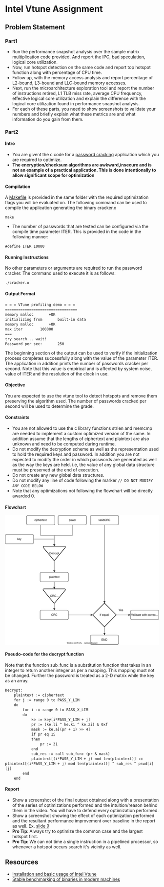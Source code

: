 # Intel Vtune Assignment

## Problem Statement

### Part1

- Run the performance snapshot analysis over the sample matrix multiplication code provided. And report the IPC, bad speculation, logical core utilization.
- Now, run hotspot detection on the same code and report top hotspot function along with percentage of CPU time.
- Follow up, with the memory access analysis and report percentage of L2-bound, L3-bound and LLC-bound memory accesses.
- Next, run the microarchitecture exploration tool and report the number of instructions retired, L1 TLB miss rate, average CPU frequency, effective logical core utilization and explain the difference with the logical core utilization found in performance snapshot analysis.
- For each of these parts, you need to show screenshots to validate your numbers and briefly explain what these metrics are and what information do you gain from them. 

### Part2

#### Intro
- You are givent the c code for a [password cracking](cracker.c) application which you are required to optimize.
- **The encryption/checksum algorithms are awkward,insecure and is not an example of a practical application. This is done intentionally to allow significant scope for optimization**

#### Compilation
A [Makefile](Makefile) is provided in the same folder with the required optimization flags you will be evaluated on. The following command can be used to compile the application generating the binary cracker.o
```
make
``` 
- The number of passwords that are tested can be configured via the compile time parameter ITER. This is provided in the code in the following manner:
```
#define ITER 10000
```

#### Running Instructions
No other parameters or arguments are required to run the password cracker. The command used to execute it is as follows:
```
./cracker.o
```

#### Output Format
```
= = = VTune profiling demo = = =
=================================
memory malloc		+OK
initializing from		built-in data
memory malloc		+OK
max iter		100000
===
try search... wait!
Password per sec:       250 
```
The beginning section of the output can be used to verify if the initialization process completes successfully along with the value of the parameter ITER. The application in addition prints the number of passwords cracker per second. Note that this value is empirical and is affected by system noise, value of ITER and the resolution of the clock in use.

#### Objective
You are expected to use the vtune tool to detect hotspots and remove them preserving the algorithm used. The number of passwords cracked per second will be used to determine the grade.

#### Constraints
- You are not allowed to use the c library functions strlen and memcmp are needed to implement a custom optimized version of the same. In addition assume that the lengths of ciphertext and plaintext are also unknown and need to be computed during runtime.
- Do not modify the decryption scheme as well as the representation used to hold the required keys and password. In addition you are not expected to modify the order in which passwords are generated as well as the way the keys are held. i.e, the value of any global data structure must be preserved at the end of execution.
- Do not create any new global data structures.
- Do not modify any line of code following the marker `// DO NOT MODIFY ANY CODE BELOW`
- Note that any optimizations not following the flowchart will be directly awarded 0.

#### Flowchart
![](lab5_vtune.svg?raw=true)

#### Pseudo-code for the decrypt function
Note that the function sub_func is a substitution function that takes in an integer to return another integer as per a mapping. This mapping must not be changed. Further the password is treated as a 2-D matrix while the key as an array.
```
Decrypt:
    plaintext := ciphertext
    for j := range 0 to PASS_Y_LIM
    do
        for i := range 0 to PASS_X_LIM
        do
            ke := key[i*PASS_Y_LIM + j]
            pr := (ke.li ^ ke.ki ^ ke.zi) & 0xf
            mask := ke.a[(pr + 1) >> 4]
            if pr eq 15
            then
                pr := 31
            end
            sub_res := call sub_func (pr & mask)
            plaintext[(i*PASS_Y_LIM + j) mod len(plaintext)] := plaintext[(i*PASS_Y_LIM + j) mod len(plaintext)] ^ sub_res ^ pswd[i][j] 
        end
    end
```

#### Report
- Show a screenshot of the final output obtained along with a presentation of the series of optimizations performed and the intuition/reason behind them in the video. You will have to defend every optimization performed.
- Show a screenshot showing the effect of each optimization performed and the resultant performance improvement over baseline in the report as well. Ex. [slide 9](https://www.cse.iitb.ac.in/~biswa/courses/CS305/lectures/L34.pdf)
- **Pro Tip**: Always try to optimize the common case and the largest hotspot first.
- **Pro Tip**: We can not time a single instruction in a pipelined processor, so whenever a hotspot occurs search it's vicinity as well.

## Resources
- [Installation and basic usage of Intel Vtune](https://github.com/CS232-Labs/Lab-5---Resources/tree/main/intel-vtune)
- [Stable benchmarking of binaries in modern machines](https://easyperf.net/blog/2019/08/02/Perf-measurement-environment-on-Linux)
